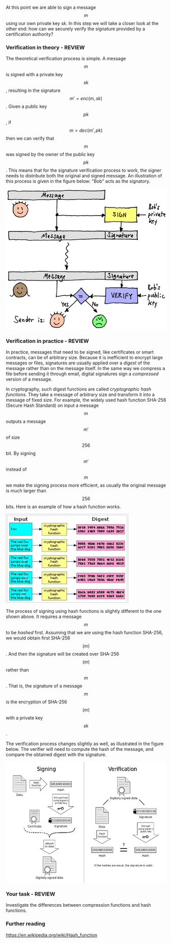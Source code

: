 At this point we are able to sign a message $$m$$ using our own private key $sk$. In this step we will take a closer look at the other end: how can we securely verify the signature provided by a certification authority?

### Verification in theory - REVIEW

The theoretical verification process is simple. A message $$m$$ is signed with a private key $$sk$$, resulting in the signature $$m' = enc(m, sk)$$. Given a public key $$pk$$, if $$m = dec(m', pk)$$ then we can verify that $$m$$ was signed by the owner of the public key $$pk$$. This means that for the signature verification process to work, the signer needs to distribute both the original and signed message. An illustration of this process is given in the figure below: "Bob" acts as the signatory. 

![image](./images/signature-verification.png)
<!--- (source: https://www.cs.rit.edu/~ark/lectures/https02/signedmessage1.png) -->

### Verification in practice - REVIEW

In practice, messages that need to be signed, like certificates or smart contracts, can be of arbitrary size. Because it is inefficient to encrypt large messages or files, signatures are usually applied over a *digest* of the message rather than on the message itself. In the same way we compress a file before sending it through email, digital signatures sign a *compressed* version of a message. 

In cryptography, such digest functions are called *cryptographic hash functions*. They take a message of arbitrary size and transform it into a message of fixed size. For example, the widely used hash function SHA-256 (Secure Hash Standard) on input a message $$m$$ outputs a message $$m'$$ of size $$256$$ bit. By signing $$m'$$ instead of $$m$$ we make the signing process more efficient, as usually the original message is much larger than $$256$$ bits. Here is an example of how a hash function works.

![GitHub Logo](./images/hash-function2.jpg)
<!--- (source: https://cdn.comparitech.com/wp-content/uploads/2016/11/2016-11-04-15_15_12-Cryptographic-hash-function-Wikipedia.png) -->
The process of signing using hash functions is slightly different to the one shown above. It requires a message $$m$$ to be *hashed* first. Assuming that we are using the hash function SHA-256, we would obtain first SHA-256$$(m)$$. And then the signature will be created over SHA-256$$(m)$$ rather than $$m$$. That is, the signature of a message $$m$$ is the encryption of SHA-256$$(m)$$ with a private key $$sk$$. 

The verification process changes slightly as well, as illustrated in the figure below. The verifier will need to compute the hash of the message, and compare the obtained digest with the signature. 

![GitHub Logo](./images/signature-hash.png)
<!--- (source: https://i.stack.imgur.com/eW9UY.png) -->

### Your task - REVIEW

Investigate the differences between compression functions and hash functions. 

### Further reading

https://en.wikipedia.org/wiki/Hash_function




